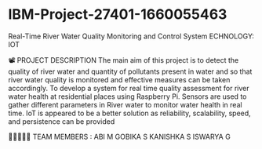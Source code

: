 # IBM-Project-27401-1660055463
Real-Time River Water Quality Monitoring and Control System
ECHNOLOGY: IOT

📽️ PROJECT DESCRIPTION The main aim of this project is to detect the quality of river water and quantity of pollutants present in water and so that river water quality is monitored and effective measures can be taken accordingly. To develop a system for real time quality assessment for river water health at residential places using Raspberry Pi. Sensors are used to gather different parameters in River water to monitor water health in real time. IoT is appeared to be a better solution as reliability, scalability, speed, and persistence can be provided

👨🏿‍🤝‍👨🏻 TEAM MEMBERS : ABI M  GOBIKA S  KANISHKA S  ISWARYA G
